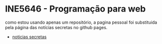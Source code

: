 # INE5646 - Programação para web
<!-- [pagina pessoal](https://gustavomoser.github.io/ine5646/)  -->
como estou usando apenas um repositório, a pagina pessoal foi substituida pela página das notícias secretas no github pages.
* [noticias secretas](https://gustavomoser.github.io/ine5646/)
